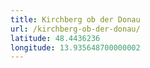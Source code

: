 ```yaml
---
title: Kirchberg ob der Donau
url: /kirchberg-ob-der-donau/
latitude: 48.4436236
longitude: 13.935648700000002
---
```

